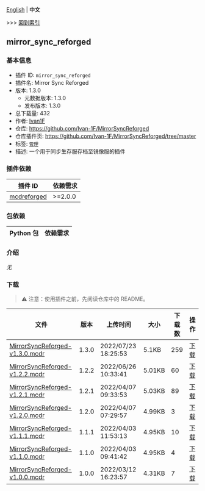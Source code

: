[English](readme.md) | **中文**

\>\>\> [回到索引](/readme-zh_cn.md)

## mirror_sync_reforged

### 基本信息

- 插件 ID: `mirror_sync_reforged`
- 插件名: Mirror Sync Reforged
- 版本: 1.3.0
  - 元数据版本: 1.3.0
  - 发布版本: 1.3.0
- 总下载量: 432
- 作者: [Ivan1F](https://github.com/Ivan-1F)
- 仓库: https://github.com/Ivan-1F/MirrorSyncReforged
- 仓库插件页: https://github.com/Ivan-1F/MirrorSyncReforged/tree/master
- 标签: [`管理`](/labels/management/readme-zh_cn.md)
- 描述: 一个用于同步生存服存档至镜像服的插件

### 插件依赖

| 插件 ID | 依赖需求 |
| --- | --- |
| [mcdreforged](https://github.com/Fallen-Breath/MCDReforged) | \>=2.0.0 |

### 包依赖

| Python 包 | 依赖需求 |
| --- | --- |

### 介绍

*无*

### 下载

> :warning: 注意：使用插件之前，先阅读仓库中的 README。

| 文件 | 版本 | 上传时间 | 大小 | 下载数 | 操作 |
| --- | --- | --- | --- | --- | --- |
| [MirrorSyncReforged-v1.3.0.mcdr](https://github.com/Ivan-1F/MirrorSyncReforged/releases/tag/v1.3.0) | 1.3.0 | 2022/07/23 18:25:53 | 5.1KB | 259 | [下载](https://github.com/Ivan-1F/MirrorSyncReforged/releases/download/v1.3.0/MirrorSyncReforged-v1.3.0.mcdr) |
| [MirrorSyncReforged-v1.2.2.mcdr](https://github.com/Ivan-1F/MirrorSyncReforged/releases/tag/v1.2.2) | 1.2.2 | 2022/06/26 10:33:41 | 5.01KB | 60 | [下载](https://github.com/Ivan-1F/MirrorSyncReforged/releases/download/v1.2.2/MirrorSyncReforged-v1.2.2.mcdr) |
| [MirrorSyncReforged-v1.2.1.mcdr](https://github.com/Ivan-1F/MirrorSyncReforged/releases/tag/v1.2.1) | 1.2.1 | 2022/04/07 09:33:53 | 5.03KB | 89 | [下载](https://github.com/Ivan-1F/MirrorSyncReforged/releases/download/v1.2.1/MirrorSyncReforged-v1.2.1.mcdr) |
| [MirrorSyncReforged-v1.2.0.mcdr](https://github.com/Ivan-1F/MirrorSyncReforged/releases/tag/v1.2.0) | 1.2.0 | 2022/04/07 07:29:57 | 4.99KB | 3 | [下载](https://github.com/Ivan-1F/MirrorSyncReforged/releases/download/v1.2.0/MirrorSyncReforged-v1.2.0.mcdr) |
| [MirrorSyncReforged-v1.1.1.mcdr](https://github.com/Ivan-1F/MirrorSyncReforged/releases/tag/v1.1.1) | 1.1.1 | 2022/04/03 11:53:13 | 4.95KB | 10 | [下载](https://github.com/Ivan-1F/MirrorSyncReforged/releases/download/v1.1.1/MirrorSyncReforged-v1.1.1.mcdr) |
| [MirrorSyncReforged-v1.1.0.mcdr](https://github.com/Ivan-1F/MirrorSyncReforged/releases/tag/v1.1.0) | 1.1.0 | 2022/04/03 09:41:42 | 4.95KB | 4 | [下载](https://github.com/Ivan-1F/MirrorSyncReforged/releases/download/v1.1.0/MirrorSyncReforged-v1.1.0.mcdr) |
| [MirrorSyncReforged-v1.0.0.mcdr](https://github.com/Ivan-1F/MirrorSyncReforged/releases/tag/v1.0.0) | 1.0.0 | 2022/03/12 16:23:57 | 4.31KB | 7 | [下载](https://github.com/Ivan-1F/MirrorSyncReforged/releases/download/v1.0.0/MirrorSyncReforged-v1.0.0.mcdr) |

